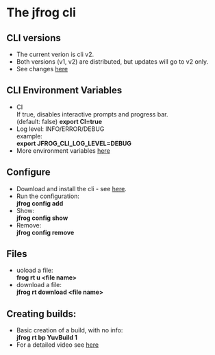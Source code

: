 
# The jfrog cli

## CLI versions
- The current verion is cli v2.
- Both versions (v1, v2) are distributed, but updates will go to v2 only.
- See changes [here](https://www.jfrog.com/confluence/display/CLI/JFrog+CLI#JFrogCLI-ListofchangesinJFrogCLIv2)

## CLI Environment Variables

- CI  
If true, disables interactive prompts and progress bar.  
(default: false)
**export CI=true**
- Log level:  INFO/ERROR/DEBUG  
example:  
**export JFROG_CLI_LOG_LEVEL=DEBUG**
- More environment variables [here](https://www.jfrog.com/confluence/display/CLI/JFrog+CLI#JFrogCLI-EnvironmentVariables)

## Configure

- Download and install the cli - see [here](https://www.jfrog.com/confluence/display/CLI/JFrog+CLI#JFrogCLI-General).  
- Run the configuration:  
**jfrog  config add  <server ID>**
- Show:  
**jfrog config show  <server ID>**
- Remove:  
**jfrog config remove <server ID>**

## Files

- uoload a file:  
**frog rt u \<file name\>**
- download a file:  
**jfrog rt download \<file name\>**


## Creating builds:

- Basic creation of a build, with no info:  
**jfrog rt bp YuvBuild 1**
- For a detailed video see [here](https://www.youtube.com/watch?v=n9nAl4ofUfs)